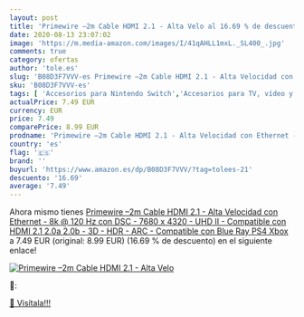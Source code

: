 ```yaml
---
layout: post
title: 'Primewire –2m Cable HDMI 2.1 - Alta Velo al 16.69 % de descuento'
date: 2020-08-13 23:07:02
image: 'https://m.media-amazon.com/images/I/41qAHLL1mxL._SL400_.jpg'
comments: true
category: ofertas
author: 'tole.es'
slug: 'B08D3F7VVV-es Primewire –2m Cable HDMI 2.1 - Alta Velocidad con Ethernet...'
sku: 'B08D3F7VVV-es'
tags: [ 'Accesorios para Nintendo Switch','Accesorios para TV, vídeo y home cinema','Almacenamiento de datos','Almacenamiento de datos externo','Conversores de vídeo','Electrónica','Hardware y juegos para Nintendo Switch','Informática','Memoria para Nintendo Switch','TV, vídeo y home cinema','Tarjetas de memoria','Tarjetas microSD','Videojuegos','ps4','xbox', ]
actualPrice: 7.49 EUR
currency: EUR
price: 7.49
comparePrice: 8.99 EUR
prodname: 'Primewire –2m Cable HDMI 2.1 - Alta Velocidad con Ethernet - 8k @ 120 Hz con DSC - 7680 x 4320 - UHD II - Compatible con HDMI 2.1 2.0a 2.0b - 3D - HDR - ARC - Compatible con Blue Ray PS4 Xbox'
country: 'es'
flag: '🇪🇸'
brand: ''
buyurl: 'https://www.amazon.es/dp/B08D3F7VVV/?tag=tolees-21'
descuento: '16.69'
average: '7.49'
---
```


Ahora mismo tienes [Primewire –2m Cable HDMI 2.1 - Alta Velocidad con Ethernet - 8k @ 120 Hz con DSC - 7680 x 4320 - UHD II - Compatible con HDMI 2.1 2.0a 2.0b - 3D - HDR - ARC - Compatible con Blue Ray PS4 Xbox](https://www.amazon.es/dp/B08D3F7VVV/?tag=tolees-21) a 7.49 EUR (original: 8.99 EUR) (16.69 %  de descuento) en el siguiente enlace!

[![Primewire –2m Cable HDMI 2.1 - Alta Velo](https://m.media-amazon.com/images/I/41qAHLL1mxL._SL400_.jpg)](https://www.amazon.es/dp/B08D3F7VVV/?tag=tolees-21)

🔎:


[🛒 Visítala!!!](https://www.amazon.es/dp/B08D3F7VVV/?tag=tolees-21)
